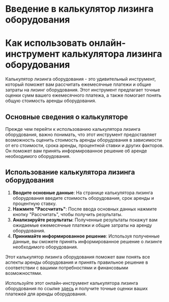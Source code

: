 Введение в калькулятор лизинга оборудования
===========================================

Как использовать онлайн-инструмент калькулятора лизинга оборудования
====================================================================

Калькулятор лизинга оборудования - это удивительный инструмент, который поможет вам рассчитать ежемесячные платежи и общие затраты на лизинг оборудования. Этот инструмент предлагает точные оценки сумм вашего ежемесячного платежа, а также помогает понять общую стоимость аренды оборудования.

Основные сведения о калькуляторе
--------------------------------

Прежде чем перейти к использованию калькулятора лизинга оборудования, важно понимать, что этот инструмент предоставляет возможность оценить стоимость аренды оборудования в зависимости от его стоимости, срока аренды, процентной ставки и других факторов. Он поможет вам принять информированное решение об аренде необходимого оборудования.

Использование калькулятора лизинга оборудования
-----------------------------------------------

1. **Вводите основные данные**: На странице калькулятора лизинга оборудования введите стоимость оборудования, срок аренды и процентную ставку.
2. **Нажмите "Рассчитать"**: После ввода основных данных нажмите кнопку "Рассчитать", чтобы получить результаты.
3. **Анализируйте результаты**: Полученные результаты покажут вам ожидаемые ежемесячные платежи и общие затраты на аренду оборудования.
4. **Принимайте информированное решение**: Используя полученные данные, вы сможете принять информированное решение о лизинге необходимого оборудования.

Этот калькулятор лизинга оборудования поможет вам понять все аспекты аренды оборудования и принять правильное решение в соответствии с вашими потребностями и финансовыми возможностями.

Используйте этот онлайн-инструмент калькулятора лизинга оборудования по ссылке [здесь](https://www.onlinecalculatorsfree.com/ru/financial/equipment-lease-calculator.html) и получите точные оценки ваших платежей для аренды оборудования.